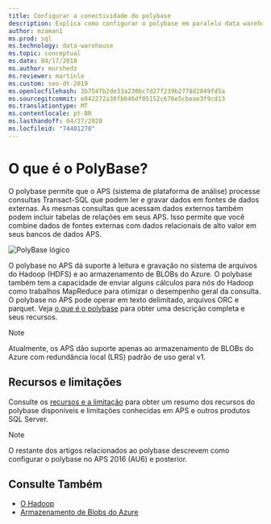 ```yaml
---
title: Configurar a conectividade do polybase
description: Explica como configurar o polybase em paralelo data warehouse para se conectar a fontes de dados de blob de armazenamento do Hadoop ou Microsoft Azure externas. Use o polybase para executar consultas que integram dados de várias fontes, incluindo Hadoop, armazenamento de BLOBs do Azure e data warehouse paralelas.
author: mzaman1
ms.prod: sql
ms.technology: data-warehouse
ms.topic: conceptual
ms.date: 04/17/2018
ms.author: murshedz
ms.reviewer: martinle
ms.custom: seo-dt-2019
ms.openlocfilehash: 3b754fb2de33a230bc7d27f239b2778d2849fd5a
ms.sourcegitcommit: e042272a38fb646df05152c676e5cbeae3f9cd13
ms.translationtype: MT
ms.contentlocale: pt-BR
ms.lasthandoff: 04/27/2020
ms.locfileid: "74401270"
---
```

# <a name="what-is-polybase"></a>O que é o PolyBase?
O polybase permite que o APS (sistema de plataforma de análise) processe consultas Transact-SQL que podem ler e gravar dados em fontes de dados externas. As mesmas consultas que acessam dados externos também podem incluir tabelas de relações em seus APS. Isso permite que você combine dados de fontes externas com dados relacionais de alto valor em seus bancos de dados APS.

![PolyBase lógico](media/polybase/polybase-logical.png)

O polybase no APS dá suporte à leitura e gravação no sistema de arquivos do Hadoop (HDFS) e ao armazenamento de BLOBs do Azure. O polybase também tem a capacidade de enviar alguns cálculos para nós do Hadoop como trabalhos MapReduce para otimizar o desempenho geral da consulta. O polybase no APS pode operar em texto delimitado, arquivos ORC e parquet. Veja [o que é o polybase](https://docs.microsoft.com/sql/relational-databases/polybase/polybase-guide) para obter uma descrição completa e seus recursos.

> [!NOTE]
> Atualmente, os APS dão suporte apenas ao armazenamento de BLOBs do Azure com redundância local (LRS) padrão de uso geral v1.

## <a name="features-and-limitations"></a>Recursos e limitações
Consulte os [recursos e a limitação](https://docs.microsoft.com/sql/relational-databases/polybase/polybase-versioned-feature-summary) para obter um resumo dos recursos do polybase disponíveis e limitações conhecidas em APS e outros produtos SQL Server.

> [!NOTE] 
> O restante dos artigos relacionados ao polybase descrevem como configurar o polybase no APS 2016 (AU6) e posterior.

## <a name="see-also"></a>Consulte Também
- [O Hadoop](polybase-configure-hadoop.md)
- [Armazenamento de Blobs do Azure](polybase-configure-azure-blob-storage.md)
<!-- MISSING LINKS [PolyBase &#40;SQL Server PDW&#41;](../sqlpdw/polybase-sql-server-pdw.md)  -->  
  
